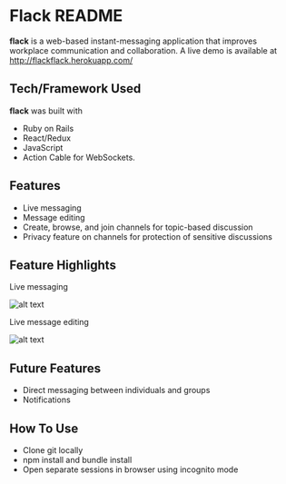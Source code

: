 # Flack README

**flack** is a web-based instant-messaging application that improves workplace communication and collaboration. A live demo is available at http://flackflack.herokuapp.com/
 
## Tech/Framework Used
**flack** was built with
+ Ruby on Rails
+ React/Redux
+ JavaScript
+ Action Cable for WebSockets.



## Features
+ Live messaging
+ Message editing
+ Create, browse, and join channels for topic-based discussion
+ Privacy feature on channels for protection of sensitive discussions

## Feature Highlights
Live messaging

![alt text](https://media.giphy.com/media/TKRVyMb5SxLxAgwLMP/giphy.gif "sample conversation")

Live message editing

![alt text](https://media.giphy.com/media/l2ExAAkcFEbtl2WRpS/giphy.gif "sample conversation")
## Future Features
+ Direct messaging between individuals and groups
+ Notifications

## How To Use
+ Clone git locally
+ npm install and bundle install
+ Open separate sessions in browser using incognito mode
